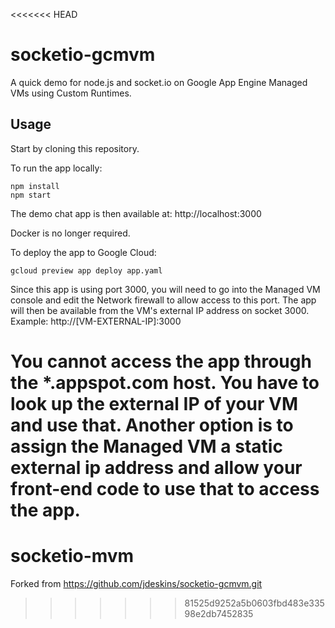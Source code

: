 <<<<<<< HEAD
# socketio-gcmvm

A quick demo for node.js and socket.io on Google App Engine Managed VMs using Custom Runtimes.

## Usage

Start by cloning this repository.

To run the app locally:

~~~~
npm install
npm start
~~~~

The demo chat app is then available at:  http://localhost:3000

Docker is no longer required.

To deploy the app to Google Cloud:

~~~~
gcloud preview app deploy app.yaml
~~~~

Since this app is using port 3000, you will need to go into the Managed VM console and edit the Network firewall to allow access to this port.  The app will then be available from the VM's external IP address on socket 3000.  Example:  http://[VM-EXTERNAL-IP]:3000

You cannot access the app through the *.appspot.com host.  You have to look up the external IP of your VM and use that.  Another option is to assign the Managed VM a static external ip address and allow your front-end code to use that to access the app.
=======
# socketio-mvm
Forked from https://github.com/jdeskins/socketio-gcmvm.git
>>>>>>> 81525d9252a5b0603fbd483e33598e2db7452835

